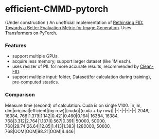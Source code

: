 # efficient-CMMD-pytorch
(Under construction.)
An unofficial implementation of [Rethinking FID: Towards a Better Evaluation Metric for Image Generation](https://arxiv.org/abs/2401.09603). Uses Transformers on PyTorch.

### Features
- support multiple GPUs.
- acquire less memory; support larger dataset (like 1M each).
- uses resizer of PIL for more accurate results, recommended by [Clean-FID](https://github.com/GaParmar/clean-fid).
- support multiple input: folder, Dataset(for calculation during training), pre-computed stastics.


### Comparison
Measure time (second) of calculation. Cuda is on single V100.
|n, m, dim|original|efficient|(by row)|(cuda)|(cuda + by row)|
|-|-|-|-|-|-|
2048, 16384, 768|1.379|1.142|0.421|0.460|0.164|
16384, 16384, 768|3.312|2.764|1.137|0.567|0.391|
50000, 50000, 768|29.74|26.64|12.85|1.413|1.383|
1280000, 50000, 768|OOM|OOM|98.21|OOM|4.446|